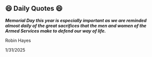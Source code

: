 ## 😄 Daily Quotes 😄

_**Memorial Day this year is especially important as we are reminded almost daily of the great sacrifices that the men and women of the Armed Services make to defend our way of life.**_

Robin Hayes



1/31/2025